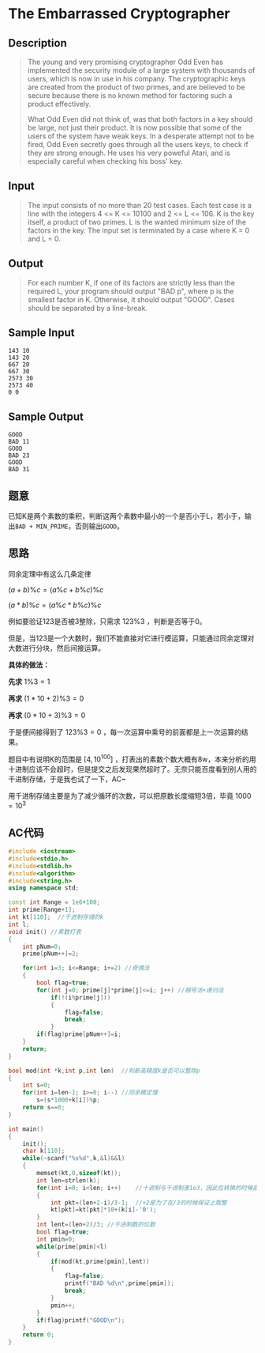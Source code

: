 # The Embarrassed Cryptographer

## Description

> The young and very promising cryptographer Odd Even has implemented the security module of a large system with thousands of users, which is now in use in his company. The cryptographic keys are created from the product of two primes, and are believed to be secure because there is no known method for factoring such a product effectively. 
>
> What Odd Even did not think of, was that both factors in a key should be large, not just their product. It is now possible that some of the users of the system have weak keys. In a desperate attempt not to be fired, Odd Even secretly goes through all the users keys, to check if they are strong enough. He uses his very poweful Atari, and is especially careful when checking his boss' key.



## Input

> The input consists of no more than 20 test cases. Each test case is a line with the integers 4 <= K <= 10100 and 2 <= L <= 106. K is the key itself, a product of two primes. L is the wanted minimum size of the factors in the key. The input set is terminated by a case where K = 0 and L = 0.



## Output

> For each number K, if one of its factors are strictly less than the required L, your program should output "BAD p", where p is the smallest factor in K. Otherwise, it should output "GOOD". Cases should be separated by a line-break.



## Sample Input

    143 10
    143 20
    667 20
    667 30
    2573 30
    2573 40
    0 0



## Sample Output

    GOOD
    BAD 11
    GOOD
    BAD 23
    GOOD
    BAD 31



## 题意

已知K是两个素数的乘积，判断这两个素数中最小的一个是否小于L，若小于，输出`BAD + MIN_PRIME`，否则输出`GOOD`。



## 思路

同余定理中有这么几条定律

$(a+b)\%c=(a\%c+b\%c)\%c$

$(a*b)\%c=(a\%c*b\%c)\%c$

例如要验证123是否被3整除，只需求 $123\%3$ ，判断是否等于0。

但是，当123是一个大数时，我们不能直接对它进行模运算，只能通过同余定理对大数进行分块，然后间接运算。

**具体的做法：**

**先求** $1\%3=1$

**再求** $(1*10+2)\%3=0$

**再求** $(0*10+3)\%3=0$

于是便间接得到了 $123\%3=0$ ，每一次运算中乘号的前面都是上一次运算的结果。



题目中有说明K的范围是 $[4,10^{100}]$ ，打表出的素数个数大概有8w，本来分析的用十进制应该不会超时，但是提交之后发现果然超时了。无奈只能百度看到别人用的千进制存储，于是我也试了一下，AC~

用千进制存储主要是为了减少循环的次数，可以把原数长度缩短3倍，毕竟 $1000=10^3$ 



## AC代码

```cpp
#include <iostream>
#include<stdio.h>
#include<stdlib.h>
#include<algorithm>
#include<string.h>
using namespace std;

const int Range = 1e6+100;
int prime[Range+1];
int kt[110];  //千进制存储的k
int l;
void init() //素数打表
{
    int pNum=0;
    prime[pNum++]=2;

    for(int i=3; i<=Range; i+=2) //奇偶法
    {
        bool flag=true;
        for(int j=0; prime[j]*prime[j]<=i; j++) //根号法+递归法
            if(!(i%prime[j]))
            {
                flag=false;
                break;
            }
        if(flag)prime[pNum++]=i;
    }
    return;
}

bool mod(int *k,int p,int len)  //判断高精度k是否可以整除p
{
    int s=0;
    for(int i=len-1; i>=0; i--) //同余模定理
        s=(s*1000+k[i])%p;
    return s==0;
}

int main()
{
    init();
    char k[110];
    while(~scanf("%s%d",k,&l)&&l)
    {
        memset(kt,0,sizeof(kt));
        int len=strlen(k);
        for(int i=0; i<len; i++)    //十进制与千进制差1e3，因此在转换的时候直接每三位作为千进制的一位
        {
            int pkt=(len+2-i)/3-1;  //+2是为了在/3的时候保证上取整
            kt[pkt]=kt[pkt]*10+(k[i]-'0');
        }
        int lent=(len+2)/3; //千进制数的位数
        bool flag=true;
        int pmin=0;
        while(prime[pmin]<l)
        {
            if(mod(kt,prime[pmin],lent))
            {
                flag=false;
                printf("BAD %d\n",prime[pmin]);
                break;
            }
            pmin++;
        }
        if(flag)printf("GOOD\n");
    }
    return 0;
}
```

